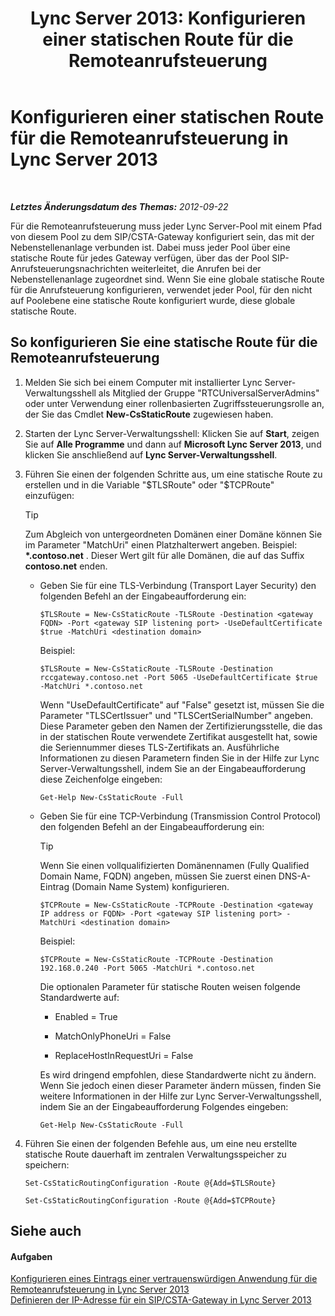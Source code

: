 ﻿---
title: 'Lync Server 2013: Konfigurieren einer statischen Route für die Remoteanrufsteuerung'
TOCTitle: Konfigurieren einer statischen Route für die Remoteanrufsteuerung
ms:assetid: f7003023-443d-48ee-989b-71e8b0b0abbd
ms:mtpsurl: https://technet.microsoft.com/de-de/library/Gg615051(v=OCS.15)
ms:contentKeyID: 49295934
ms.date: 05/19/2016
mtps_version: v=OCS.15
ms.translationtype: HT
---

# Konfigurieren einer statischen Route für die Remoteanrufsteuerung in Lync Server 2013

 

_**Letztes Änderungsdatum des Themas:** 2012-09-22_

Für die Remoteanrufsteuerung muss jeder Lync Server-Pool mit einem Pfad von diesem Pool zu dem SIP/CSTA-Gateway konfiguriert sein, das mit der Nebenstellenanlage verbunden ist. Dabei muss jeder Pool über eine statische Route für jedes Gateway verfügen, über das der Pool SIP-Anrufsteuerungsnachrichten weiterleitet, die Anrufen bei der Nebenstellenanlage zugeordnet sind. Wenn Sie eine globale statische Route für die Anrufsteuerung konfigurieren, verwendet jeder Pool, für den nicht auf Poolebene eine statische Route konfiguriert wurde, diese globale statische Route.

## So konfigurieren Sie eine statische Route für die Remoteanrufsteuerung

1.  Melden Sie sich bei einem Computer mit installierter Lync Server-Verwaltungsshell als Mitglied der Gruppe "RTCUniversalServerAdmins" oder unter Verwendung einer rollenbasierten Zugriffssteuerungsrolle an, der Sie das Cmdlet **New-CsStaticRoute** zugewiesen haben.

2.  Starten der Lync Server-Verwaltungsshell: Klicken Sie auf **Start**, zeigen Sie auf **Alle Programme** und dann auf **Microsoft Lync Server 2013**, und klicken Sie anschließend auf **Lync Server-Verwaltungsshell**.

3.  Führen Sie einen der folgenden Schritte aus, um eine statische Route zu erstellen und in die Variable "$TLSRoute" oder "$TCPRoute" einzufügen:
    

    > [!TIP]
    > Zum Abgleich von untergeordneten Domänen einer Domäne können Sie im Parameter "MatchUri" einen Platzhalterwert angeben. Beispiel: <STRONG>*.contoso.net</STRONG> . Dieser Wert gilt für alle Domänen, die auf das Suffix <STRONG>contoso.net</STRONG> enden.

    
      - Geben Sie für eine TLS-Verbindung (Transport Layer Security) den folgenden Befehl an der Eingabeaufforderung ein:
        
            $TLSRoute = New-CsStaticRoute -TLSRoute -Destination <gateway FQDN> -Port <gateway SIP listening port> -UseDefaultCertificate $true -MatchUri <destination domain>
        
        Beispiel:
        
            $TLSRoute = New-CsStaticRoute -TLSRoute -Destination rccgateway.contoso.net -Port 5065 -UseDefaultCertificate $true -MatchUri *.contoso.net
        
        Wenn "UseDefaultCertificate" auf "False" gesetzt ist, müssen Sie die Parameter "TLSCertIssuer" und "TLSCertSerialNumber" angeben. Diese Parameter geben den Namen der Zertifizierungsstelle, die das in der statischen Route verwendete Zertifikat ausgestellt hat, sowie die Seriennummer dieses TLS-Zertifikats an. Ausführliche Informationen zu diesen Parametern finden Sie in der Hilfe zur Lync Server-Verwaltungsshell, indem Sie an der Eingabeaufforderung diese Zeichenfolge eingeben:
        
            Get-Help New-CsStaticRoute -Full
    
      - Geben Sie für eine TCP-Verbindung (Transmission Control Protocol) den folgenden Befehl an der Eingabeaufforderung ein:
        

        > [!TIP]
        > Wenn Sie einen vollqualifizierten Domänennamen (Fully Qualified Domain Name, FQDN) angeben, müssen Sie zuerst einen DNS-A-Eintrag (Domain Name System) konfigurieren.

        
            $TCPRoute = New-CsStaticRoute -TCPRoute -Destination <gateway IP address or FQDN> -Port <gateway SIP listening port> -MatchUri <destination domain>
        
        Beispiel:
        
            $TCPRoute = New-CsStaticRoute -TCPRoute -Destination 192.168.0.240 -Port 5065 -MatchUri *.contoso.net
        
        Die optionalen Parameter für statische Routen weisen folgende Standardwerte auf:
        
          - Enabled = True
        
          - MatchOnlyPhoneUri = False
        
          - ReplaceHostInRequestUri = False
        
        Es wird dringend empfohlen, diese Standardwerte nicht zu ändern. Wenn Sie jedoch einen dieser Parameter ändern müssen, finden Sie weitere Informationen in der Hilfe zur Lync Server-Verwaltungsshell, indem Sie an der Eingabeaufforderung Folgendes eingeben:
        
            Get-Help New-CsStaticRoute -Full

4.  Führen Sie einen der folgenden Befehle aus, um eine neu erstellte statische Route dauerhaft im zentralen Verwaltungsspeicher zu speichern:
    
        Set-CsStaticRoutingConfiguration -Route @{Add=$TLSRoute}
    
        Set-CsStaticRoutingConfiguration -Route @{Add=$TCPRoute}

## Siehe auch

#### Aufgaben

[Konfigurieren eines Eintrags einer vertrauenswürdigen Anwendung für die Remoteanrufsteuerung in Lync Server 2013](lync-server-2013-configure-a-trusted-application-entry-for-remote-call-control.md)  
[Definieren der IP-Adresse für ein SIP/CSTA-Gateway in Lync Server 2013](lync-server-2013-define-a-sip-csta-gateway-ip-address.md)

